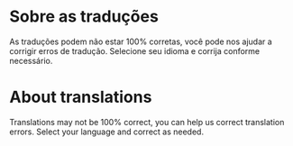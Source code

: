 # Sobre as traduções
As traduções podem não estar 100% corretas, você pode nos ajudar a corrigir erros de tradução. Selecione seu idioma e corrija conforme necessário.

# About translations
Translations may not be 100% correct, you can help us correct translation errors. Select your language and correct as needed.